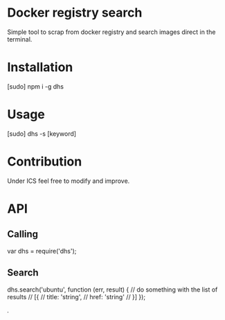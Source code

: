 # Docker registry search

Simple tool to scrap from docker registry and search images direct in the terminal.

# Installation

  [sudo] npm i -g dhs

# Usage

  [sudo] dhs -s [keyword]

# Contribution

Under ICS feel free to modify and improve.

# API

## Calling

  var dhs = require('dhs');

## Search

  dhs.search('ubuntu', function (err, result) {
    // do something with the list of results
    // [{
    //    title: 'string',
    //    href: 'string'
    // }]
  });

*.*
